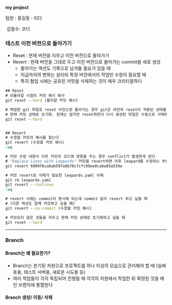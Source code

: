 **my project**

팀원 : 홍길동 : 리더 

​           김철수: 코더

### 테스트 **이전 버전으로 돌아가기**

- Reset : 현재 버전을 지우고 이전 버전으로 돌아가기
- Revert : 현재 버전을 그대로 두고 이전 버전으로 돌아가는 commit을 새로 생성
  - 돌아가는 액션도 기록으로 남겨둘 필요가 있을 때
  - 지금까지의 변화는 살리되 특정 버전에서의 작업만 수정이 필요할 때
  - 특히 협업 시에는 공유된 커밋을 삭제하는 것이 매우 크리티컬하다

```cmd
## Reset
# 되돌아갈 시점의 커밋 해시 복사
git reset --hard (돌아갈 커밋 해시)

# 백업한 git 파일로 reset 이전으로 돌아가는 경우 git은 여전히 reset이 적용된 상태를 인식한다
# 현재 커밋 상태로 초기화. 현재는 없지만 reset하면서 다시 생성된 파일은 수동으로 삭제해준다
git reset --hard


## Revert
# 수정할 커밋의 해시를 찾는다
git revert (수정할 커밋 해시)
:wq

# 커밋 수정 내용이 이후 커밋의 코드에 영향을 주는 경우 conflict가 발생하게 된다
# "Replace Lions with Leopards" 커밋을 revert하면 이후 leopard를 수정하는 부분에서 conflict
git revert 6909f6ca6ab597a8b78cfcfc99ee8ca6a85a539a

# 커밋 revert로 삭제가 필요한 leopards.yaml 삭제
git rm leopards.yaml
git revert --continue
:wq

# revert 시에는 commit이 동시에 되는데 commit 없이 revert 하고 싶을 때 
# (다른 액션도 함께 커밋하고 싶을 때)
git revert --no-commit (수정할 커밋 해시)

# 커밋되지 않은 것들을 지우고 현재 커밋 상태로 초기화하고 싶을 때
git reset --hard
```

------

### **Branch** 

#### **Branch는 왜 필요한가?**

- Branch는 분기된 차원으로 프로젝트를 하나 이상의 모습으로 관리해야 할 때
  (실배포용, 테스트 서버용, 새로운 시도용 등)
- 여러 작업들이 각각 독립되어 진행될 때 각각의 차원에서 작업한 뒤 확정된 것을 메인 브랜치에 통합한다

 

#### **Branch 생성/ 이동/ 삭제**